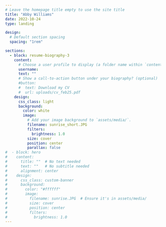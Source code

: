 ```yaml
---
# Leave the homepage title empty to use the site title
title: "Abby Williams"
date: 2022-10-24
type: landing

design:
  # Default section spacing
  spacing: "1rem"

sections:
  - block: resume-biography-3
    content:
      # Choose a user profile to display (a folder name within `content/authors/`)
      username: 
      text: ""
      # Show a call-to-action button under your biography? (optional)
      #button:
      #  text: Download my CV
      #  url: uploads/cv_feb25.pdf
    design:
      css_class: light
      background:
        color: white
        image:
          # Add your image background to `assets/media/`.
          filename: sunrise_short.JPG
          filters:
            brightness: 1.0
          size: cover
          position: center
          parallax: false
#  - block: hero
#    content:
#      title: ""  # No text needed
#      text: ""   # No subtitle needed
#      alignment: center
#    design:
#      css_class: custom-banner
#      background:
#        color: "#ffffff"
#        image:
#          filename: sunrise.JPG  # Ensure it's in assets/media/
#          size: cover
#          position: center
#          filters:
#            brightness: 1.0
---
```


